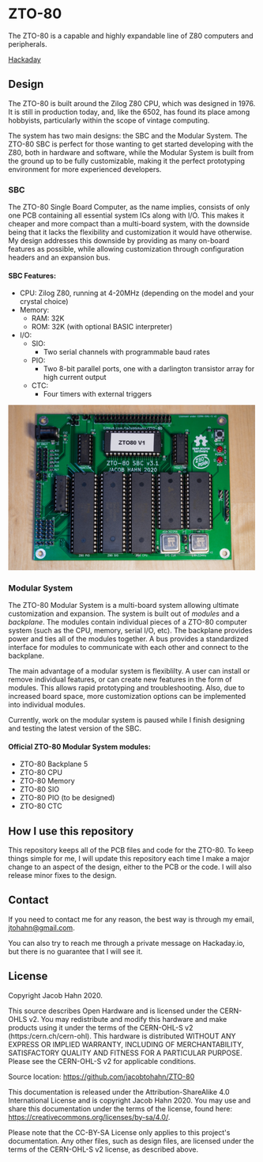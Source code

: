 # ZTO-80
The ZTO-80 is a capable and highly expandable line of Z80 computers and peripherals.

[Hackaday](https://hackaday.io/project/167253-zto-80-modular-computer-system)

## Design
The ZTO-80 is built around the Zilog Z80 CPU, which was designed in 1976. It is still in production today, and, like the 6502, has found its place among hobbyists, particularly within the scope of vintage computing.

The system has two main designs: the SBC and the Modular System.
The ZTO-80 SBC is perfect for those wanting to get started developing with the Z80, both in hardware and software, while the Modular System is built from the ground up to be fully customizable, making it the perfect prototyping environment for more experienced developers.

### SBC
The ZTO-80 Single Board Computer, as the name implies, consists of only one PCB containing all essential system ICs along with I/O. This makes it cheaper and more compact than a multi-board system, with the downside being that it lacks the flexibility and customization it would have otherwise. My design addresses this downside by providing as many on-board features as possible, while allowing customization through configuration headers and an expansion bus.

#### SBC Features:
- CPU: Zilog Z80, running at 4-20MHz (depending on the model and your crystal choice)
- Memory:
  - RAM: 32K
  - ROM: 32K (with optional BASIC interpreter)
- I/O:
  - SIO:
    - Two serial channels with programmable baud rates
  - PIO:
    - Two 8-bit parallel ports, one with a darlington transistor array for high current output
  - CTC:
    - Four timers with external triggers

<img src="/Images/SBC31Real.jpg" width=500 />

### Modular System
The ZTO-80 Modular System is a multi-board system allowing ultimate customization and expansion. The system is built out of *modules* and a *backplane*. The modules contain individual pieces of a ZTO-80 computer system (such as the CPU, memory, serial I/O, etc). The backplane provides power and ties all of the modules together. A bus provides a standardized interface for modules to communicate with each other and connect to the backplane.

The main advantage of a modular system is flexiblilty. A user can install or remove individual features, or can create new features in the form of modules. This allows rapid prototyping and troubleshooting. Also, due to increased board space, more customization options can be implemented into individual modules.

Currently, work on the modular system is paused while I finish designing and testing the latest version of the SBC.

#### Official ZTO-80 Modular System modules:
- ZTO-80 Backplane 5
- ZTO-80 CPU
- ZTO-80 Memory
- ZTO-80 SIO
- ZTO-80 PIO (to be designed)
- ZTO-80 CTC

## How I use this repository
This repository keeps all of the PCB files and code for the ZTO-80. To keep things simple for me, I will update this repository each time I make a major change to an aspect of the design, either to the PCB or the code. I will also release minor fixes to the design.

## Contact
If you need to contact me for any reason, the best way is through my email, jtohahn@gmail.com.

You can also try to reach me through a private message on Hackaday.io, but there is no guarantee that I will see it.

## License
Copyright Jacob Hahn 2020.

This source describes Open Hardware and is licensed under the CERN-OHLS v2.
You may redistribute and modify this hardware and make products
using it under the terms of the CERN-OHL-S v2 (https:/cern.ch/cern-ohl).
This hardware is distributed WITHOUT ANY EXPRESS OR IMPLIED
WARRANTY, INCLUDING OF MERCHANTABILITY, SATISFACTORY QUALITY
AND FITNESS FOR A PARTICULAR PURPOSE. Please see the CERN-OHL-S v2
for applicable conditions.

Source location: https://github.com/jacobtohahn/ZTO-80

This documentation is released under the Attribution-ShareAlike 4.0 International License and is copyright Jacob Hahn 2020. You may use and share this documentation under the terms of the license, found here: https://creativecommons.org/licenses/by-sa/4.0/.

Please note that the CC-BY-SA License only applies to this project's documentation. Any other files, such as design files, are licensed under the terms of the CERN-OHL-S v2 license, as described above.
